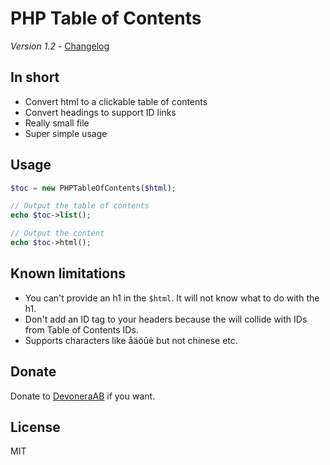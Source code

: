 # PHP Table of Contents

*Version 1.2* - [Changelog](changelog.md)

## In short

- Convert html to a clickable table of contents
- Convert headings to support ID links
- Really small file
- Super simple usage

## Usage

```php
$toc = new PHPTableOfContents($html);

// Output the table of contents
echo $toc->list();

// Output the content
echo $toc->html();
```

## Known limitations

- You can't provide an h1 in the `$html`. It will not know what to do with the h1.
- Don't add an ID tag to your headers because the will collide with IDs from Table of Contents IDs.
- Supports characters like åäöûè but not chinese etc.

## Donate

Donate to [DevoneraAB](https://www.paypal.me/DevoneraAB) if you want.

## License

MIT